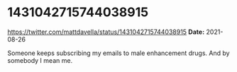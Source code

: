 # 1431042715744038915
https://twitter.com/mattdavella/status/1431042715744038915
**Date:** 2021-08-26

Someone keeps subscribing my emails to male enhancement drugs. And by somebody I mean me.
